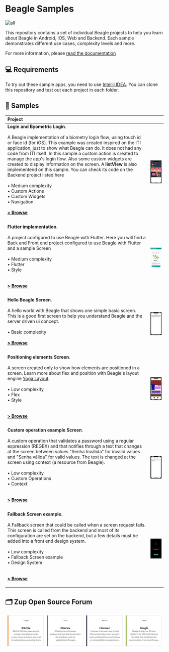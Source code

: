 # Beagle Samples
![all](https://user-images.githubusercontent.com/60155378/129401519-6cda1932-52ea-438b-89ec-863a0290dcc4.gif)

This repository contains a set of individual Beagle projects to help you learn about
Beagle in Android, iOS, Web and Backend. Each sample demonstrates different use cases, complexity levels and more.

For more information, please [read the documentation](https://docs.usebeagle.io)

💻 Requirements
------------

To try out these sample apps, you need to use [Intellij IDEA](https://www.jetbrains.com/idea/).
You can clone this repository and test out each project in each folder.

🧬 Samples
------------

| Project | |
|:-----|---------|
| **Login and Byometric Login**.<br><br>A Beagle implementation of a biometry login flow, using touch id or face id (for iOS). This example was created inspired on the ITI application, just to show what Beagle can do. It does not had any code from ITI itself. In this sample a custom action is created to manage the app's login flow. Also some custom widgets are created to display information on the screen. A **listView** is also implementend on this sample. You can check its code on the Backend project listed here <br><br>• Medium complexity<br>• Custom Actions <br>• Custom Widgets<br>• Navigation<br><br>**[> Browse](LoginBeagle/)** <br><br>  | <img src="readme/screenshots/LoginBeagle.png" width="320" alt="LoginBeagle sample demo"> |
|  |  |
|  **Flutter implementation**.<br><br>A project configured to use Beagle with Flutter. Here you will find a Back and Front end project configured to use Beagle with Flutter and a sample Screen<br><br>• Medium complexity<br>• Flutter <br>• Style<br><br><br>**[> Browse](BeagleSampleFlutter/)** <br><br>  | <img src="readme/screenshots/flutterexample.png" width="320" alt="FlexScreenBeagle sample demo">|
|  |  |
|  **Hello Beagle Screen**.<br><br>A hello world with Beagle that shows one simple basic screen. This is a good first screen to help you understand Beagle and the server driven ui concept. <br><br> • Basic complexity <br><br> **[> Browse](HelloBeagle/)**<br><br> | <img src="readme/screenshots/HelloBeagle.png" width="320" alt="HelloBeagle sample demo">|
|  |  |
|  **Positioning elements Screen**.<br><br>A screen created only to show how elements are positioned in a screen. Learn more about flex and position with Beagle's layout engine [Yoga Layout](https://yogalayout.com/). <br><br>• Low complexity<br>• Flex <br>• Style<br><br><br>**[> Browse](FlexScreenBeagle/)** <br><br>  | <img src="readme/screenshots/FlexScreenBeagle.png" width="320" alt="FlexScreenBeagle sample demo">|
|  |  |
|  **Custom operation example Screen**. <br><br>A custom operation that validates a password using a regular expression (REGEX) and that notifies through a text that changes at the screen between values "Senha Inválida" for invalid values and "Senha válida" for valid values. The text is changed at the screen using context (a resource from Beagle). <br><br>• Low complexity<br>• Custom Operations <br>• Context<br><br><br>**[> Browse](CustomOperationBeagle/)** <br><br>  | <img src="readme/screenshots/CustomOperationBeagle.png" width="320" alt="CustomOperationBeagle sample demo">| 
|  |  |
|  **Fallback Screen example**. <br><br>A Fallback screen that could be called when a screen request fails. This screen is called from the backend and most of its configuration are set on the backend, but a few details must be added into a front end design system. <br><br>• Low complexity<br>• Fallback Screen example <br>• Design System<br><br><br>**[> Browse](FallbackScreen/)** <br><br>  | <img src="readme/screenshots/fallbackscreen.png" width="320" alt="Fallback screen sample demo">|

🗂 Zup Open Source Forum
------------

[![Zup forum](/readme/screenshots/zup-forum-topics.png)](https://forum.zup.com.br/c/en/9)
